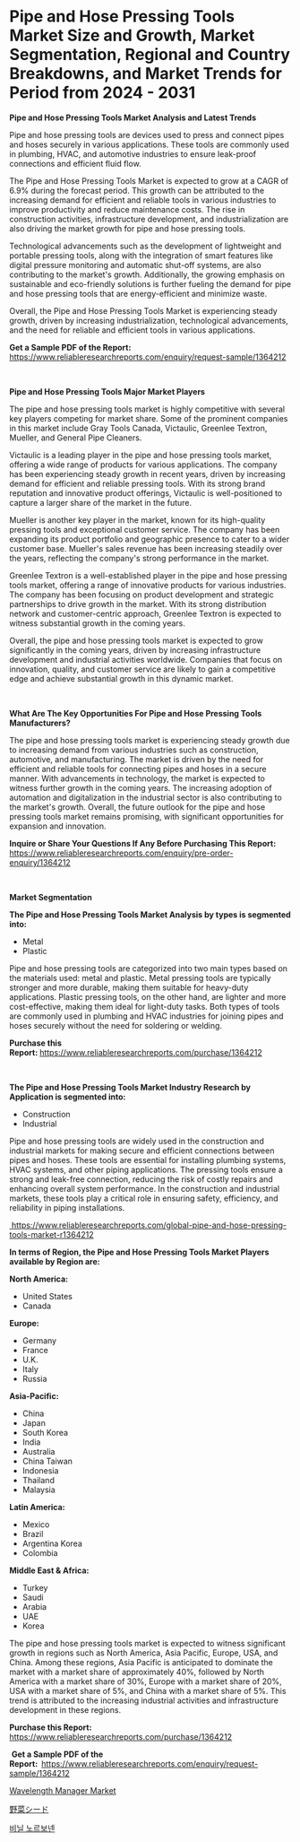 <p><h1>Pipe and Hose Pressing Tools Market Size and Growth, Market Segmentation, Regional and Country Breakdowns, and Market Trends for Period from 2024 -  2031</h1></p><p><strong>Pipe and Hose Pressing Tools Market Analysis and Latest Trends</strong></p>
<p><p>Pipe and hose pressing tools are devices used to press and connect pipes and hoses securely in various applications. These tools are commonly used in plumbing, HVAC, and automotive industries to ensure leak-proof connections and efficient fluid flow.</p><p>The Pipe and Hose Pressing Tools Market is expected to grow at a CAGR of 6.9% during the forecast period. This growth can be attributed to the increasing demand for efficient and reliable tools in various industries to improve productivity and reduce maintenance costs. The rise in construction activities, infrastructure development, and industrialization are also driving the market growth for pipe and hose pressing tools.</p><p>Technological advancements such as the development of lightweight and portable pressing tools, along with the integration of smart features like digital pressure monitoring and automatic shut-off systems, are also contributing to the market's growth. Additionally, the growing emphasis on sustainable and eco-friendly solutions is further fueling the demand for pipe and hose pressing tools that are energy-efficient and minimize waste.</p><p>Overall, the Pipe and Hose Pressing Tools Market is experiencing steady growth, driven by increasing industrialization, technological advancements, and the need for reliable and efficient tools in various applications.</p></p>
<p><strong>Get a Sample PDF of the Report:&nbsp;</strong> <a href="https://www.reliableresearchreports.com/enquiry/request-sample/1364212">https://www.reliableresearchreports.com/enquiry/request-sample/1364212</a></p>
<p>&nbsp;</p>
<p><strong>Pipe and Hose Pressing Tools Major Market Players</strong></p>
<p><p>The pipe and hose pressing tools market is highly competitive with several key players competing for market share. Some of the prominent companies in this market include Gray Tools Canada, Victaulic, Greenlee Textron, Mueller, and General Pipe Cleaners.</p><p>Victaulic is a leading player in the pipe and hose pressing tools market, offering a wide range of products for various applications. The company has been experiencing steady growth in recent years, driven by increasing demand for efficient and reliable pressing tools. With its strong brand reputation and innovative product offerings, Victaulic is well-positioned to capture a larger share of the market in the future.</p><p>Mueller is another key player in the market, known for its high-quality pressing tools and exceptional customer service. The company has been expanding its product portfolio and geographic presence to cater to a wider customer base. Mueller's sales revenue has been increasing steadily over the years, reflecting the company's strong performance in the market.</p><p>Greenlee Textron is a well-established player in the pipe and hose pressing tools market, offering a range of innovative products for various industries. The company has been focusing on product development and strategic partnerships to drive growth in the market. With its strong distribution network and customer-centric approach, Greenlee Textron is expected to witness substantial growth in the coming years.</p><p>Overall, the pipe and hose pressing tools market is expected to grow significantly in the coming years, driven by increasing infrastructure development and industrial activities worldwide. Companies that focus on innovation, quality, and customer service are likely to gain a competitive edge and achieve substantial growth in this dynamic market.</p></p>
<p>&nbsp;</p>
<p><strong>What Are The Key Opportunities For Pipe and Hose Pressing Tools Manufacturers?</strong></p>
<p><p>The pipe and hose pressing tools market is experiencing steady growth due to increasing demand from various industries such as construction, automotive, and manufacturing. The market is driven by the need for efficient and reliable tools for connecting pipes and hoses in a secure manner. With advancements in technology, the market is expected to witness further growth in the coming years. The increasing adoption of automation and digitalization in the industrial sector is also contributing to the market's growth. Overall, the future outlook for the pipe and hose pressing tools market remains promising, with significant opportunities for expansion and innovation.</p></p>
<p><strong>Inquire or Share Your Questions If Any Before Purchasing This Report:</strong> <a href="https://www.reliableresearchreports.com/enquiry/pre-order-enquiry/1364212">https://www.reliableresearchreports.com/enquiry/pre-order-enquiry/1364212</a></p>
<p>&nbsp;</p>
<p><strong>Market Segmentation</strong></p>
<p><strong>The Pipe and Hose Pressing Tools Market Analysis by types is segmented into:</strong></p>
<p><ul><li>Metal</li><li>Plastic</li></ul></p>
<p><p>Pipe and hose pressing tools are categorized into two main types based on the materials used: metal and plastic. Metal pressing tools are typically stronger and more durable, making them suitable for heavy-duty applications. Plastic pressing tools, on the other hand, are lighter and more cost-effective, making them ideal for light-duty tasks. Both types of tools are commonly used in plumbing and HVAC industries for joining pipes and hoses securely without the need for soldering or welding.</p></p>
<p><strong>Purchase this Report:&nbsp;</strong><a href="https://www.reliableresearchreports.com/purchase/1364212">https://www.reliableresearchreports.com/purchase/1364212</a></p>
<p>&nbsp;</p>
<p><strong>The Pipe and Hose Pressing Tools Market Industry Research by Application is segmented into:</strong></p>
<p><ul><li>Construction</li><li>Industrial</li></ul></p>
<p><p>Pipe and hose pressing tools are widely used in the construction and industrial markets for making secure and efficient connections between pipes and hoses. These tools are essential for installing plumbing systems, HVAC systems, and other piping applications. The pressing tools ensure a strong and leak-free connection, reducing the risk of costly repairs and enhancing overall system performance. In the construction and industrial markets, these tools play a critical role in ensuring safety, efficiency, and reliability in piping installations.</p></p>
<p><a href="https://www.reliableresearchreports.com/global-pipe-and-hose-pressing-tools-market-r1364212">&nbsp;https://www.reliableresearchreports.com/global-pipe-and-hose-pressing-tools-market-r1364212</a></p>
<p><strong>In terms of Region, the Pipe and Hose Pressing Tools Market Players available by Region are:</strong></p>
<p>
    <p> <strong> North America: </strong>
        <ul>
            <li>United States</li>
            <li>Canada</li>
        </ul>
        </p> 
    <p> <strong> Europe: </strong>
        <ul>
            <li>Germany</li>
            <li>France</li>
            <li>U.K.</li>
            <li>Italy</li>
            <li>Russia</li>
        </ul>
        </p> 
    <p> <strong> Asia-Pacific: </strong>
        <ul>
            <li>China</li>
            <li>Japan</li>
            <li>South Korea</li>
            <li>India</li>
            <li>Australia</li>
            <li>China Taiwan</li>
            <li>Indonesia</li>
            <li>Thailand</li>
            <li>Malaysia</li>
        </ul>
        </p> 
    <p> <strong> Latin America: </strong>
        <ul>
            <li>Mexico</li>
            <li>Brazil</li>
            <li>Argentina Korea</li>
            <li>Colombia</li>
        </ul>
        </p> 
    <p> <strong> Middle East & Africa: </strong>
        <ul>
            <li>Turkey</li>
            <li>Saudi</li>
            <li>Arabia</li>
            <li>UAE</li>
            <li>Korea</li>
        </ul>
    </p>
    </p>
<p><p>The pipe and hose pressing tools market is expected to witness significant growth in regions such as North America, Asia Pacific, Europe, USA, and China. Among these regions, Asia Pacific is anticipated to dominate the market with a market share of approximately 40%, followed by North America with a market share of 30%, Europe with a market share of 20%, USA with a market share of 5%, and China with a market share of 5%. This trend is attributed to the increasing industrial activities and infrastructure development in these regions.</p></p>
<p><strong>Purchase this Report: </strong><a href="https://www.reliableresearchreports.com/purchase/1364212">https://www.reliableresearchreports.com/purchase/1364212</a></p>
<p>&nbsp;<strong>Get a Sample PDF of the Report:&nbsp;&nbsp;</strong><a href="https://www.reliableresearchreports.com/enquiry/request-sample/1364212">https://www.reliableresearchreports.com/enquiry/request-sample/1364212</a></p>
<p><strong></strong></p>
<p><p><a href="https://github.com/CliffMedina6/Market-Research-Report-List-4/blob/main/wavelength-manager-market.md">Wavelength Manager Market</a></p><p><a href="https://medium.com/@stevencornish04/%E9%87%8E%E8%8F%9C%E7%A8%AE%E5%AD%90%E5%B8%82%E5%A0%B4-%E5%B8%82%E5%A0%B4cagr-%E5%B8%82%E5%A0%B4%E3%83%88%E3%83%AC%E3%83%B3%E3%83%89-%E6%88%90%E9%95%B7%E6%88%A6%E7%95%A5%E3%81%AB%E9%96%A2%E3%81%99%E3%82%8B%E6%B4%9E%E5%AF%9F-ac3f2c88a86b">野菜シード</a></p><p><a href="https://medium.com/@kirstenhintz/%EB%B9%84%EB%8B%90-%EB%85%B8%EB%A5%B4%EB%B3%B4%EB%A5%B4%EB%84%A8-%EC%8B%9C%EC%9E%A5-%EC%8B%9C%EC%9E%A5-cagr-%EC%8B%9C%EC%9E%A5-%EB%8F%99%ED%96%A5-%EB%B0%8F-%EC%84%B1%EC%9E%A5-%EC%A0%84%EB%9E%B5%EC%97%90-%EB%8C%80%ED%95%9C-%ED%86%B5%EC%B0%B0%EB%A0%A5-c890899ee344">비닐 노르보넨</a></p></p>